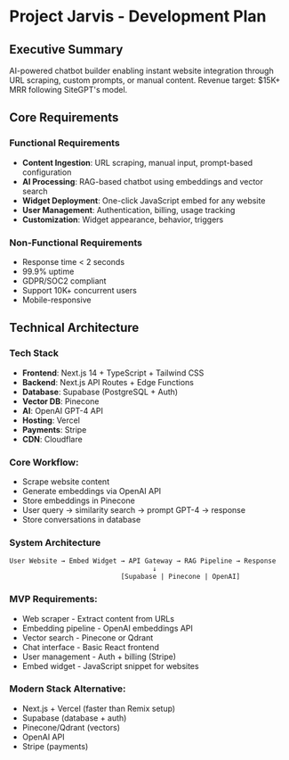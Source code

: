 # Project Jarvis - Development Plan

## Executive Summary
AI-powered chatbot builder enabling instant website integration through URL scraping, custom prompts, or manual content. Revenue target: $15K+ MRR following SiteGPT's model.

## Core Requirements

### Functional Requirements
- **Content Ingestion**: URL scraping, manual input, prompt-based configuration
- **AI Processing**: RAG-based chatbot using embeddings and vector search
- **Widget Deployment**: One-click JavaScript embed for any website
- **User Management**: Authentication, billing, usage tracking
- **Customization**: Widget appearance, behavior, triggers

### Non-Functional Requirements
- Response time < 2 seconds
- 99.9% uptime
- GDPR/SOC2 compliant
- Support 10K+ concurrent users
- Mobile-responsive

## Technical Architecture

### Tech Stack
- **Frontend**: Next.js 14 + TypeScript + Tailwind CSS
- **Backend**: Next.js API Routes + Edge Functions
- **Database**: Supabase (PostgreSQL + Auth)
- **Vector DB**: Pinecone
- **AI**: OpenAI GPT-4 API
- **Hosting**: Vercel
- **Payments**: Stripe
- **CDN**: Cloudflare

### Core Workflow:

- Scrape website content
- Generate embeddings via OpenAI API
- Store embeddings in Pinecone
- User query → similarity search → prompt GPT-4 → response
- Store conversations in database

### System Architecture
```
User Website → Embed Widget → API Gateway → RAG Pipeline → Response
                                    ↓
                            [Supabase | Pinecone | OpenAI]
```

### MVP Requirements:

- Web scraper - Extract content from URLs
- Embedding pipeline - OpenAI embeddings API
- Vector search - Pinecone or Qdrant
- Chat interface - Basic React frontend
- User management - Auth + billing (Stripe)
- Embed widget - JavaScript snippet for websites

### Modern Stack Alternative:

- Next.js + Vercel (faster than Remix setup)
- Supabase (database + auth)
- Pinecone/Qdrant (vectors)
- OpenAI API
- Stripe (payments)